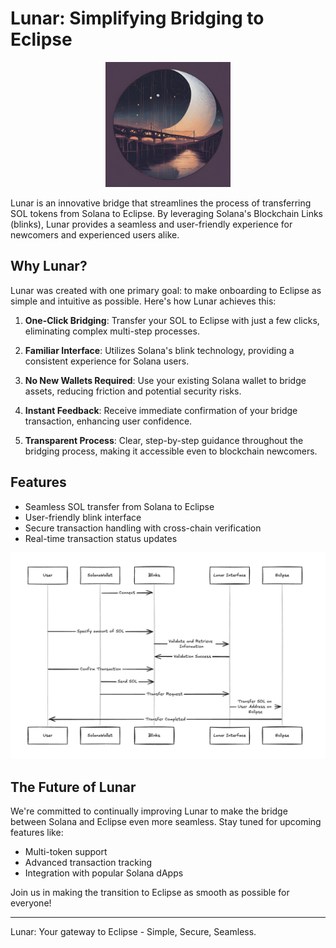 # Lunar: Simplifying Bridging to Eclipse

<p align="center">
  <img src="./public/title.png" alt="Lunar Logo" width="200" />
</p>

Lunar is an innovative bridge that streamlines the process of transferring SOL tokens from Solana to Eclipse. By leveraging Solana's Blockchain Links (blinks), Lunar provides a seamless and user-friendly experience for newcomers and experienced users alike.

## Why Lunar?

Lunar was created with one primary goal: to make onboarding to Eclipse as simple and intuitive as possible. Here's how Lunar achieves this:

1. **One-Click Bridging**: Transfer your SOL to Eclipse with just a few clicks, eliminating complex multi-step processes.

2. **Familiar Interface**: Utilizes Solana's blink technology, providing a consistent experience for Solana users.

3. **No New Wallets Required**: Use your existing Solana wallet to bridge assets, reducing friction and potential security risks.

4. **Instant Feedback**: Receive immediate confirmation of your bridge transaction, enhancing user confidence.

5. **Transparent Process**: Clear, step-by-step guidance throughout the bridging process, making it accessible even to blockchain newcomers.

## Features

- Seamless SOL transfer from Solana to Eclipse
- User-friendly blink interface
- Secure transaction handling with cross-chain verification
- Real-time transaction status updates

<p align="center">
  <img src="./public/image.png" alt="Lunar Bridge" width="600" />
</p>

## The Future of Lunar

We're committed to continually improving Lunar to make the bridge between Solana and Eclipse even more seamless. Stay tuned for upcoming features like:

- Multi-token support
- Advanced transaction tracking
- Integration with popular Solana dApps

Join us in making the transition to Eclipse as smooth as possible for everyone!

---

Lunar: Your gateway to Eclipse - Simple, Secure, Seamless.
